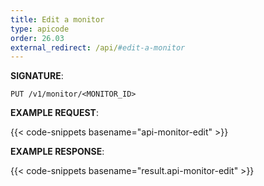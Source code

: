 ```yaml
---
title: Edit a monitor
type: apicode
order: 26.03
external_redirect: /api/#edit-a-monitor
---
```


**SIGNATURE**:

`PUT /v1/monitor/<MONITOR_ID>`

**EXAMPLE REQUEST**:

{{< code-snippets basename="api-monitor-edit" >}}

**EXAMPLE RESPONSE**:

{{< code-snippets basename="result.api-monitor-edit" >}}
